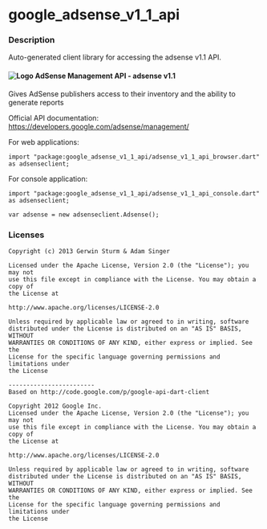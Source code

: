 # google_adsense_v1_1_api

### Description

Auto-generated client library for accessing the adsense v1.1 API.

#### ![Logo](http://www.google.com/images/icons/product/adsense-16.png) AdSense Management API - adsense v1.1

Gives AdSense publishers access to their inventory and the ability to generate reports

Official API documentation: https://developers.google.com/adsense/management/

For web applications:
```
import "package:google_adsense_v1_1_api/adsense_v1_1_api_browser.dart" as adsenseclient;
```

For console application:
```
import "package:google_adsense_v1_1_api/adsense_v1_1_api_console.dart" as adsenseclient;
```

```
var adsense = new adsenseclient.Adsense();
```

### Licenses

```
Copyright (c) 2013 Gerwin Sturm & Adam Singer

Licensed under the Apache License, Version 2.0 (the "License"); you may not
use this file except in compliance with the License. You may obtain a copy of
the License at

http://www.apache.org/licenses/LICENSE-2.0

Unless required by applicable law or agreed to in writing, software
distributed under the License is distributed on an "AS IS" BASIS, WITHOUT
WARRANTIES OR CONDITIONS OF ANY KIND, either express or implied. See the
License for the specific language governing permissions and limitations under
the License

------------------------
Based on http://code.google.com/p/google-api-dart-client

Copyright 2012 Google Inc.
Licensed under the Apache License, Version 2.0 (the "License"); you may not
use this file except in compliance with the License. You may obtain a copy of
the License at

http://www.apache.org/licenses/LICENSE-2.0

Unless required by applicable law or agreed to in writing, software
distributed under the License is distributed on an "AS IS" BASIS, WITHOUT
WARRANTIES OR CONDITIONS OF ANY KIND, either express or implied. See the
License for the specific language governing permissions and limitations under
the License

```
